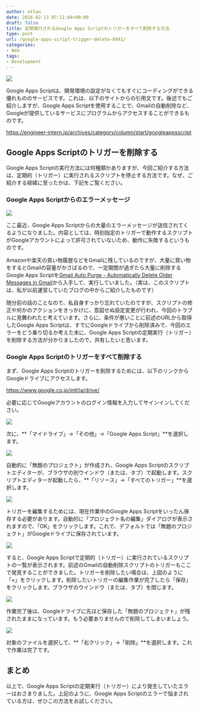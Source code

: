 ```yaml
---
author: ottan
date: 2016-02-13 07:11:04+00:00
draft: false
title: 定期実行されるGoogle Apps Scriptのトリガーをすべて削除する方法
type: post
url: /google-apps-script-trigger-delete-6841/
categories:
- Web
tags:
- Development
---
```


![](/uploads/2016/02/160212-56bd5f73883f6-1.jpg)






Google Apps Scriptは、開発環境の設定がなくてもすぐにコーディングができる優れもののサービスです。これは、以下のサイトからの引用文です。後述でもご紹介しますが、Google Apps Scriptを使用することで、Gmailの自動削除など、Googleが提供しているサービスにプログラムからアクセスすることができるものです。



https://engineer-intern.jp/archives/category/column/start/googleappsscript



## Google Apps Scriptのトリガーを削除する





Google Apps Scriptの実行方法には何種類かありますが、今回ご紹介する方法は、定期的（トリガー）に実行されるスクリプトを停止する方法です。なぜ、ご紹介する経緯に至ったかは、下記をご覧ください。





### Google Apps Scriptからのエラーメッセージ





![](/uploads/2016/02/160212-56bd5f74ef85f-1.png)






ここ最近、Google Apps Scriptからの大量のエラーメッセージが送信されてくるようになりました。内容としては、時刻指定のトリガーで動作するスクリプトがGoogleアカウントによって許可されていないため、動作に失敗するというものです。





Amazonや楽天の買い物履歴などをGmailに残しているのですが、大量に買い物をするとGmailの容量がかさばるので、一定期間が過ぎたら大量に削除するGoogle Apps Scriptを[Gmail Auto Purge - Automatically Delete Older Messages in Gmail](http://www.labnol.org/internet/gmail-auto-purge/27605/)から入手して、実行していました。（実は、このスクリプトは、私が以前運営していたブログの中からご紹介したものです）





随分前の話のことなので、私自身すっかり忘れていたのですが、スクリプトの修正や何かのアクションをきっかけに、意図せぬ設定変更が行われ、今回のトラブルに見舞われたと考えています。さらに、条件が悪いことに前述のURLから取得したGoogle Apps Scriptは、すでにGoogleドライブから削除済みで、今回のエラーをどう乗り切るか考えた末に、Google Apps Scriptの定期実行（トリガー）を削除する方法が分かりましたので、共有したいと思います。





### Google Apps Scriptのトリガーをすべて削除する





まず、Google Apps Scriptのトリガーを削除するためには、以下のリンクからGoogleドライブにアクセスします。



https://www.google.co.jp/intl/ja/drive/



必要に応じてGoogleアカウントのログイン情報を入力してサインインしてください。





![](/uploads/2016/02/160212-56bd5f794abdf-1.png)






次に、**「マイドライブ」→「その他」→「Google Apps Script」**を選択します。





![](/uploads/2016/02/160212-56bd5f7b622f5-1.png)






自動的に「無題のプロジェクト」が作成され、Google Apps Scriptのスクリプトエディターが、ブラウザの別ウインドウ（または、タブ）で起動します。スクリプトエディターが起動したら、**「リソース」→「すべてのトリガー」**を選択します。





![](/uploads/2016/02/160212-56bd5f7d20c2f-1.png)






トリガーを編集するためには、現在作業中のGoogle Apps Scriptをいったん保存する必要があります。自動的に「プロジェクト名の編集」ダイアログが表示されますので、「OK」をクリックします。これで、デフォルトでは「無題のプロジェクト」がGoogleドライブに保存されています。





![](/uploads/2016/02/160212-56bd5f7e55413-1.png)






すると、Google Apps Scriptで定期的（トリガー）に実行されているスクリプトの一覧が表示されます。前述のGmailの自動削除スクリプトのトリガーもここで発見することができました。トリガーを削除したい場合は、上図のように「×」をクリックします。削除したいトリガーの編集作業が完了したら「保存」をクリックします。ブラウザのウインドウ（または、タブ）を閉じます。





![](/uploads/2016/02/160212-56bd5f81b6ad5-1.png)






作業完了後は、Googleドライブに先ほど保存した「無題のプロジェクト」が残されたままになっています。もう必要ありませんので削除してしまいましょう。





![](/uploads/2016/02/160212-56bd5f85661fb-1.png)






対象のファイルを選択して、**「右クリック」→「削除」**を選択します。これで作業は完了です。





## まとめ





以上で、Google Apps Scriptの定期実行（トリガー）により発生していたエラーはおさまりました。上記のように、Google Apps Scriptのエラーで悩まされている方は、ぜひこの方法をお試しください。
